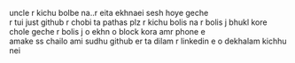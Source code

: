 uncle r kichu bolbe na..r eita ekhnaei sesh hoye geche  <br> r tui just github r chobi ta pathas plz r kichu bolis na r bolis j bhukl kore chole geche r bolis j o ekhn o block kora amr phone e
<br> amake ss chailo ami sudhu github er ta dilam r linkedin e o dekhalam kichhu nei

